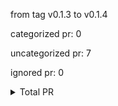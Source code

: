 from tag v0.1.3 to v0.1.4



categorized pr: 0

uncategorized pr: 7

ignored pr: 0

<details>
<summary>Total PR</summary>

https://github.com/spidernet-io/spiderpool/compare/v0.1.3...v0.1.4
</details>